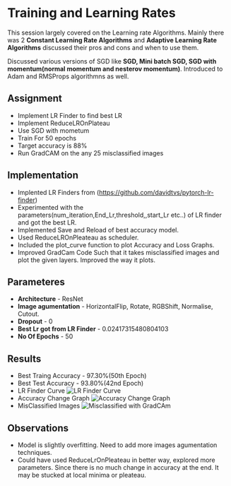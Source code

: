 # Training and Learning Rates
This session largely covered on the Learning rate Algorithms. Mainly there was 2 **Constant Learning Rate Algorithms** and **Adaptive Learning Rate Algorithms** discussed their pros and cons and when to use them.

Discussed various versions of SGD like **SGD, Mini batch SGD, SGD with momentum(normal momentum and nesterov momentum)**.
Introduced to Adam and RMSProps algorithmns as well.

## Assignment
* Implement LR Finder to find best LR
* Implement ReduceLROnPlateau
* Use SGD with mometum
* Train For 50 epochs
* Target accuracy is 88%
* Run GradCAM on the any 25 misclassified images

## Implementation 

* Implented LR Finders from (https://github.com/davidtvs/pytorch-lr-finder)
* Experimented with the parameters(num_iteration,End_Lr,threshold,,start_Lr etc..) of LR finder and got the best LR.
* Implemented Save and Reload of best accuracy model.
* Used ReduceLROnPleateau as scheduler.
* Included the plot_curve function to plot Accuracy and Loss Graphs.
* Improved GradCam Code Such that it takes misclassified images and plot the given layers. Improved the way it plots.

## Parameteres
* **Architecture** - ResNet
* **Image agumentation** - HorizontalFlip, Rotate, RGBShift, Normalise, Cutout.
* **Dropout** - 0
* **Best Lr got from LR Finder** - 0.02417315480804103
* **No Of Epochs** - 50

## Results
* Best Traing Accuracy - 97.30%(50th Epoch)
* Best Test Accuracy - 93.80%(42nd Epoch)
* LR Finder Curve
     ![LR Finder Curve](https://github.com/Sushmitha-Katti/EVA-4/blob/master/Session10/Assets/Lr_finder_plot.png "Lr finder Curve")
* Accuracy Change Graph
     ![Accuracy Change Graph](https://github.com/Sushmitha-Katti/EVA-4/blob/master/Session10/Assets/AccuracyChange.png "Accuracy Change Graph")
* MisClassified Images
![Misclassified with GradCAm](https://github.com/Sushmitha-Katti/EVA-4/blob/master/Session10/Assets/Misclassified_images_withGradCam.png "Misclassifed images with GradCam")

## Observations
* Model is slightly overfitting. Need to add more images agumentation techniques.
* Could have used ReduceLrOnPleateau in better way, explored more parameters. Since there is no much change in accuracy at the end. It may be stucked at local minima or pleateau.
 
